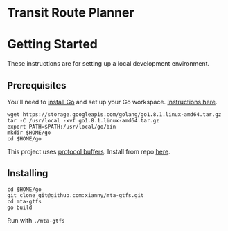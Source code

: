 # Transit Route Planner

# Getting Started

These instructions are for setting up a local development environment.

## Prerequisites

You'll need to [install Go](https://golang.org/doc/install) and set up your Go workspace. [Instructions here](https://golang.org/doc/code.html).

~~~
wget https://storage.googleapis.com/golang/go1.8.1.linux-amd64.tar.gz
tar -C /usr/local -xvf go1.8.1.linux-amd64.tar.gz
export PATH=$PATH:/usr/local/go/bin
mkdir $HOME/go
cd $HOME/go
~~~

This project uses [protocol buffers](https://developers.google.com/protocol-buffers/docs/overview). Install from repo [here](https://github.com/golang/protobuf).

## Installing

~~~
cd $HOME/go
git clone git@github.com:xianny/mta-gtfs.git
cd mta-gtfs
go build
~~~

Run with `./mta-gtfs`
